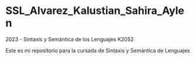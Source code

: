 # SSL_Alvarez_Kalustian_Sahira_Aylen
2023 - Sintaxis y Semántica de los Lenguajes K2052

Este es mi repositorio para la cursada de Sintaxis y Semántica de Lenguajes
